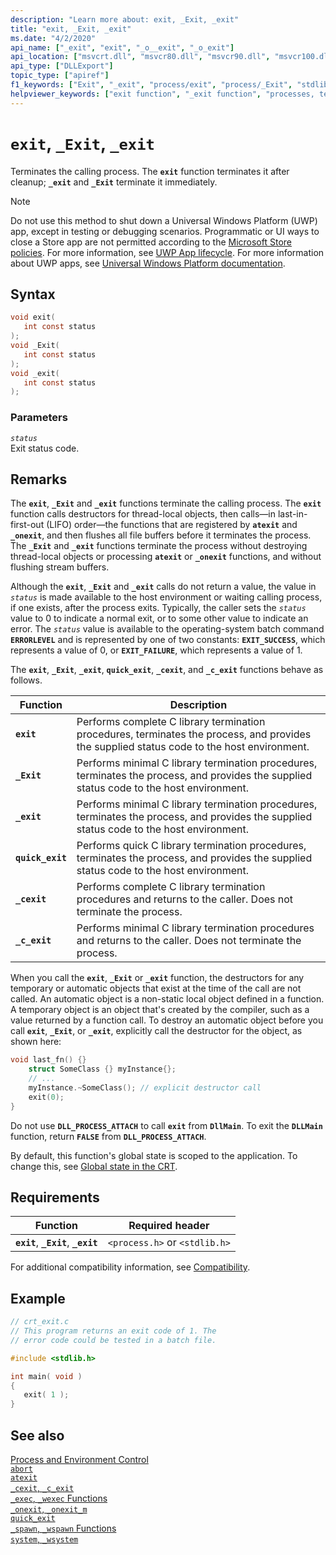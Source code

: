 ```yaml
---
description: "Learn more about: exit, _Exit, _exit"
title: "exit, _Exit, _exit"
ms.date: "4/2/2020"
api_name: ["_exit", "exit", "_o__exit", "_o_exit"]
api_location: ["msvcrt.dll", "msvcr80.dll", "msvcr90.dll", "msvcr100.dll", "msvcr100_clr0400.dll", "msvcr110.dll", "msvcr110_clr0400.dll", "msvcr120.dll", "msvcr120_clr0400.dll", "ucrtbase.dll", "api-ms-win-crt-runtime-l1-1-0.dll", "api-ms-win-crt-private-l1-1-0.dll"]
api_type: ["DLLExport"]
topic_type: ["apiref"]
f1_keywords: ["Exit", "_exit", "process/exit", "process/_Exit", "stdlib/exit", "stdlib/_Exit"]
helpviewer_keywords: ["exit function", "_exit function", "processes, terminating", "function calls, terminating", "process termination, calling"]
---
```

# `exit`, `_Exit`, `_exit`

Terminates the calling process. The **`exit`** function terminates it after cleanup; **`_exit`** and **`_Exit`** terminate it immediately.

> [!NOTE]
> Do not use this method to shut down a Universal Windows Platform (UWP) app, except in testing or debugging scenarios. Programmatic or UI ways to close a Store app are not permitted according to the [Microsoft Store policies](/legal/windows/agreements/store-policies). For more information, see [UWP App lifecycle](/windows/uwp/launch-resume/app-lifecycle). For more information about UWP apps, see [Universal Windows Platform documentation](https://developer.microsoft.com/windows/apps).

## Syntax

```C
void exit(
   int const status
);
void _Exit(
   int const status
);
void _exit(
   int const status
);
```

### Parameters

*`status`*<br/>
Exit status code.

## Remarks

The **`exit`**, **`_Exit`** and **`_exit`** functions terminate the calling process. The **`exit`** function calls destructors for thread-local objects, then calls—in last-in-first-out (LIFO) order—the functions that are registered by **`atexit`** and **`_onexit`**, and then flushes all file buffers before it terminates the process. The **`_Exit`** and **`_exit`** functions terminate the process without destroying thread-local objects or processing **`atexit`** or **`_onexit`** functions, and without flushing stream buffers.

Although the **`exit`**, **`_Exit`** and **`_exit`** calls do not return a value, the value in *`status`* is made available to the host environment or waiting calling process, if one exists, after the process exits. Typically, the caller sets the *`status`* value to 0 to indicate a normal exit, or to some other value to indicate an error. The *`status`* value is available to the operating-system batch command **`ERRORLEVEL`** and is represented by one of two constants: **`EXIT_SUCCESS`**, which represents a value of 0, or **`EXIT_FAILURE`**, which represents a value of 1.

The **`exit`**, **`_Exit`**, **`_exit`**, **`quick_exit`**, **`_cexit`**, and **`_c_exit`** functions behave as follows.

|Function|Description|
|--------------|-----------------|
|**`exit`**|Performs complete C library termination procedures, terminates the process, and provides the supplied status code to the host environment.|
|**`_Exit`**|Performs minimal C library termination procedures, terminates the process, and provides the supplied status code to the host environment.|
|**`_exit`**|Performs minimal C library termination procedures, terminates the process, and provides the supplied status code to the host environment.|
|**`quick_exit`**|Performs quick C library termination procedures, terminates the process, and provides the supplied status code to the host environment.|
|**`_cexit`**|Performs complete C library termination procedures and returns to the caller. Does not terminate the process.|
|**`_c_exit`**|Performs minimal C library termination procedures and returns to the caller. Does not terminate the process.|

When you call the **`exit`**,  **`_Exit`** or **`_exit`** function, the destructors for any temporary or automatic objects that exist at the time of the call are not called. An automatic object is a non-static local object defined in a function. A temporary object is an object that's created by the compiler, such as a value returned by a function call. To destroy an automatic object before you call **`exit`**, **`_Exit`**, or **`_exit`**, explicitly call the destructor for the object, as shown here:

```cpp
void last_fn() {}
    struct SomeClass {} myInstance{};
    // ...
    myInstance.~SomeClass(); // explicit destructor call
    exit(0);
}
```

Do not use **`DLL_PROCESS_ATTACH`** to call **`exit`** from **`DllMain`**. To exit the **`DLLMain`** function, return **`FALSE`** from **`DLL_PROCESS_ATTACH`**.

By default, this function's global state is scoped to the application. To change this, see [Global state in the CRT](../global-state.md).

## Requirements

|Function|Required header|
|--------------|---------------------|
|**`exit`**, **`_Exit`**, **`_exit`**|`<process.h>` or `<stdlib.h>`|

For additional compatibility information, see [Compatibility](../../c-runtime-library/compatibility.md).

## Example

```C
// crt_exit.c
// This program returns an exit code of 1. The
// error code could be tested in a batch file.

#include <stdlib.h>

int main( void )
{
   exit( 1 );
}
```

## See also

[Process and Environment Control](../../c-runtime-library/process-and-environment-control.md)<br/>
[`abort`](abort.md)<br/>
[`atexit`](atexit.md)<br/>
[`_cexit`, `_c_exit`](cexit-c-exit.md)<br/>
[`_exec`, `_wexec` Functions](../../c-runtime-library/exec-wexec-functions.md)<br/>
[`_onexit`, `_onexit_m`](onexit-onexit-m.md)<br/>
[`quick_exit`](quick-exit1.md)<br/>
[`_spawn`, `_wspawn` Functions](../../c-runtime-library/spawn-wspawn-functions.md)<br/>
[`system`, `_wsystem`](system-wsystem.md)<br/>
